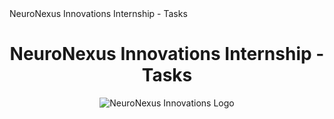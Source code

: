<!DOCTYPE html>
<html lang="en">
<head>
    <meta charset="UTF-8">
    <meta name="viewport" content="width=device-width, initial-scale=1.0">
    NeuroNexus Innovations Internship - Tasks
    <link rel="stylesheet" href="style.css">
</head>
<body>
    <header>
        <h1>NeuroNexus Innovations Internship - Tasks</h1>
        <img src="https://learnerbits.com/wp-content/uploads/2023/11/download.png" alt="NeuroNexus Innovations Logo">
    </header>

   
</body>
</html>
